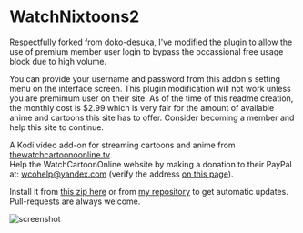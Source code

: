 # WatchNixtoons2

Respectfully forked from doko-desuka, I've modified the plugin to allow the use of premium member user login to bypass the occassional free usage block due to high volume.  

You can provide your username and password from this addon's setting menu on the interface screen.  This plugin modification will not work unless you are premimum user on their site.  As of the time of this readme creation, the monthly cost is $2.99 which is very fair for the amount of available anime and cartoons this site has to offer.  Consider becoming a member and help this site to continue.

A Kodi video add-on for streaming cartoons and anime from [thewatchcartoonoonline.tv](https://www.thewatchcartoonoonline.tv).   
Help the WatchCartoonOnline website by making a donation to their PayPal at: wcohelp@yandex.com (verify the address [on this page](https://www.thewatchcartoononline.tv/contact)).  

Install it from [this zip here](https://github.com/doko-desuka/plugin.video.watchnixtoons2/raw/master/plugin.video.watchnixtoons2-0.4.8.zip) or from [my repository](https://github.com/doko-desuka/doko.repository/releases) to get automatic updates.  
Pull-requests are always welcome.

![screenshot](https://images2.imgbox.com/b1/7a/wmdubsNr_o.png)  
